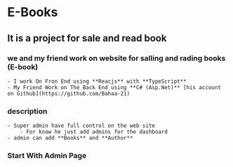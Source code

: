 # E-Books 
## It is a project for sale and read book 

### we and my friend work on website for salling and rading books (E-book) 
    - I work On Fron End using **Reacjs** with **TypeScript** 
    - My Friend Work on The Back End using **C# (Asp.Net)** [his account on Github](https://github.com/Bahaa-21)

### description 
    - Super admin have full control on the web site
        - For know he just add admins for the dashboard
    - admin can add **Books** and **Author**  

### Start With Admin Page 

